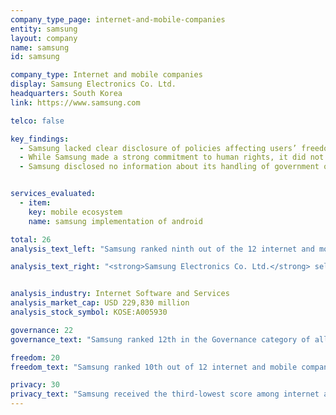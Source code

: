 ```yaml
---
company_type_page: internet-and-mobile-companies
entity: samsung
layout: company
name: samsung
id: samsung

company_type: Internet and mobile companies
display: Samsung Electronics Co. Ltd.
headquarters: South Korea
link: https://www.samsung.com

telco: false

key_findings:
  - Samsung lacked clear disclosure of policies affecting users’ freedom of expression and privacy.
  - While Samsung made a strong commitment to human rights, it did not disclose whether or how it has institutionalized specific commitments to freedom of expression and privacy at the corporate level.
  - Samsung disclosed no information about its handling of government or private requests to remove apps from its app store, or requests for user information. In the case of private requests, there is no legal obstacle to publishing transparency reports with at least the same level of detail as Kakao, the other Korean company in the Index.


services_evaluated:
  - item:
    key: mobile ecosystem
    name: samsung implementation of android

total: 26
analysis_text_left: "Samsung ranked ninth out of the 12 internet and mobile companies evaluated and placed 13th in the Index overall. Samsung is new to the Index, and its evaluation is based on its Galaxy mobile ecosystem, which along with Apple’s iOS and Google’s Android rounded out the <a href=\"https://rankingdigitalrights.org/index2017/findings/mobileecosystems\" target=\"_blank\">new mobile ecosystem service category</a>. Of the three mobile ecosystems evaluated, Samsung provided the least amount of disclosure to users about how its policies affect their freedom of expression and privacy.<br /><br />While South Korea has one of the strongest data protection regimes in the world, Samsung could do more to explain how it adheres to privacy-protecting regulations, as there are no legislative or regulatory barriers preventing Samsung from doing so. The company can clarify its process for policing third-party apps on the Galaxy Apps store, and include such figures in a company-wide transparency report that also provides information about government and other third-party requests for user information."

analysis_text_right: "<strong>Samsung Electronics Co. Ltd.</strong> sells a range of consumer electronics, home appliances, and information technology solutions worldwide. It produces products including televisions, mobile phones, network equipment, and audio and video equipment. Its parent company, Samsung Group, is South Korea’s largest public company."


analysis_industry: Internet Software and Services
analysis_market_cap: USD 229,830 million
analysis_stock_symbol: KOSE:A005930

governance: 22
governance_text: "Samsung ranked 12th in the Governance category of all 22 companies in the Index, placing behind Twitter but ahead of Apple. The company made a <a href=\"http://www.samsung.com/us/aboutsamsung/sustainability/sustainabilityreports/download/2016/business-conduct-guidelines-eng-2016.pdf\" target=\"_blank\">strong public commitment to human rights</a>.(G1), but did not disclose senior-level oversight over freedom of expression and privacy issues within the company (G2). The company did disclose that it has a unit in charge of employee training on protecting personal information (G3). However, researchers were unable to find meaningful disclosure about human rights due diligence (G4), stakeholder engagement (G5), or grievance and remedy mechanisms (G6)."

freedom: 20
freedom_text: "Samsung ranked 10th out of 12 internet and mobile companies on freedom of expression, ahead of only Tencent and Baidu. <br /><br /><strong>Content or account restrictions:</strong> For both Galaxy users and app developers, Samsung clearly disclosed what types of content and activities are prohibited (F3), but failed to disclose any information about content or accounts restricted for terms of service violations (F4), nor did Samsung disclose whether it notifies users who attempt to access content that has been restricted (F8).<br /><br /><strong>Content and account restriction requests:</strong> Samsung disclosed no information about its process for handling  government or private requests to restrict content or user accounts (F5), or about the number of such requests it receives and complies with (F6, F7)."

privacy: 30
privacy_text: "Samsung received the third-lowest score among internet and mobile companies on privacy, ahead of only Mail.Ru and Baidu. <br /><br /><strong>Handling of user information:</strong> Samsung disclosed less than most of the internet and mobile companies about its policies for handling user information. Korean law requires data processors such as Samsung to obtain consent from users when collecting and sharing user information; however, Samsung does not disclose whether users have control over the company’s collection, use, or retention of each type of user information it collects (P7). It failed to disclose whether users can obtain a copy of all the information that the company has about them (P8) or whether it collects user information from third parties (P9). <br /><br /><strong>Requests for user information:</strong> Samsung disclosed no information about its process for responding to government or private requests for user information (P10), nor did it publish any data about such requests it receives or complies with (P11). It also did not disclose whether it notifies users when their information is requested (P12). <br /><br /><strong>Security:</strong>Samsung disclosed little about its security policies compared to its peers (P13-P18). It did disclose a bug bounty program but fell short of committing to refrain from prosecuting security researchers. Samsung disclosed that it <a href=\"https://kp-cdn.samsungknox.com/b4d72b36cd0bc416d54f9d188ab381a1.pdf\" target=\"_blank\">receives security updates</a> from Google for its Android operating system but did not specify a timeframe for delivering updates to users (P14). It disclosed nothing about its policy for responding to data breaches (P15) or about the types of encryption that protects user information in storage on its servers, in transit, or at rest on user devices (P16). However, it did disclose ways users can protect their information from unauthorized access to their account (P17)."
---
```

